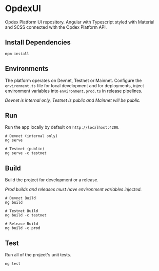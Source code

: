 # OpdexUI

Opdex Platform UI repository. Angular with Typescript styled with Material and SCSS connected with the Opdex Platform API.

## Install Dependencies

```shell
npm install
```

## Environments

The platform operates on Devnet, Testnet or Mainnet. Configure the `environment.ts` file for local development and for deployments, inject environment variables into `environment.prod.ts` in release pipelines.

*Devnet is internal only, Testnet is public and Mainnet will be public.*

## Run

Run the app locally by default on `http://localhost:4200`.

```shell
# Devnet (internal only)
ng serve

# Testnet (public)
ng serve -c testnet
```

## Build

Build the project for development or a release.

*Prod builds and releases must have environment variables injected.*

```shell
# Devnet Build
ng build 

# Testnet Build
ng build -c testnet

# Release Build
ng build -c prod
```

## Test

Run all of the project's unit tests.

```shell
ng test
```
